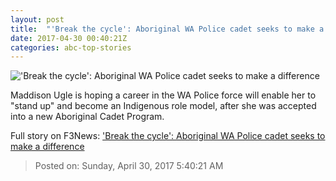 ```yaml
---
layout: post
title:  "'Break the cycle': Aboriginal WA Police cadet seeks to make a difference"
date: 2017-04-30 00:40:21Z
categories: abc-top-stories
---
```


!['Break the cycle': Aboriginal WA Police cadet seeks to make a difference](http://www.abc.net.au/news/image/8481878-1x1-700x700.jpg)

Maddison Ugle is hoping a career in the WA Police force will enable her to "stand up" and become an Indigenous role model, after she was accepted into a new Aboriginal Cadet Program.


Full story on F3News: ['Break the cycle': Aboriginal WA Police cadet seeks to make a difference](http://www.f3nws.com/n/sMReHB)

> Posted on: Sunday, April 30, 2017 5:40:21 AM
